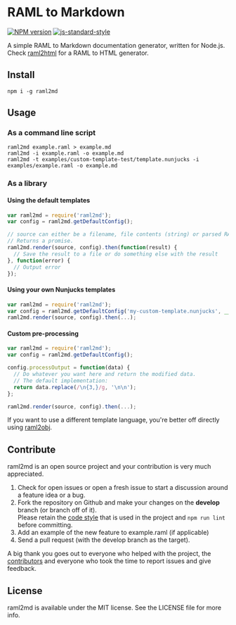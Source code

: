 # RAML to Markdown

[![NPM version](http://img.shields.io/npm/v/raml2md.svg)](https://www.npmjs.org/package/raml2md)
[![js-standard-style](https://img.shields.io/badge/code%20style-airbnb-blue.svg?style=flat)](https://github.com/airbnb/javascript)

A simple RAML to Markdown documentation generator, written for Node.js.
Check [raml2html](https://github.com/raml2html/raml2html) for a RAML to HTML generator.


## Install
```
npm i -g raml2md
```


## Usage

### As a command line script
```
raml2md example.raml > example.md
raml2md -i example.raml -o example.md
raml2md -t examples/custom-template-test/template.nunjucks -i examples/example.raml -o example.md
```

### As a library

#### Using the default templates
```js
var raml2md = require('raml2md');
var config = raml2md.getDefaultConfig();

// source can either be a filename, file contents (string) or parsed RAML object.
// Returns a promise.
raml2md.render(source, config).then(function(result) {
  // Save the result to a file or do something else with the result
}, function(error) {
  // Output error
});
```

#### Using your own Nunjucks templates
```js
var raml2md = require('raml2md');
var config = raml2md.getDefaultConfig('my-custom-template.nunjucks', __dirname);
raml2md.render(source, config).then(...);
```

#### Custom pre-processing
```js
var raml2md = require('raml2md');
var config = raml2md.getDefaultConfig();

config.processOutput = function(data) {
  // Do whatever you want here and return the modified data. 
  // The default implementation:
  return data.replace(/\n{3,}/g, '\n\n');
};

raml2md.render(source, config).then(...);

```

If you want to use a different template language, you're better off directly using [raml2obj](https://github.com/kevinrenskers/raml2obj).


## Contribute
raml2md is an open source project and your contribution is very much appreciated.

1. Check for open issues or open a fresh issue to start a discussion around a feature idea or a bug.
2. Fork the repository on Github and make your changes on the **develop** branch (or branch off of it).  
   Please retain the [code style](https://github.com/airbnb/javascript) that is used in the project and `npm run lint` before committing.
3. Add an example of the new feature to example.raml (if applicable)
4. Send a pull request (with the develop branch as the target).

A big thank you goes out to everyone who helped with the project, the [contributors](https://github.com/raml2html/raml2md/graphs/contributors)
and everyone who took the time to report issues and give feedback.


## License
raml2md is available under the MIT license. See the LICENSE file for more info.
